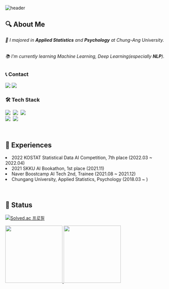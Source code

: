 
![header](https://capsule-render.vercel.app/api?type=waving&color=auto&height=200&section=header&text=Chaewon%20Yoon&fontSize=60)

<h2 align="left"> 🔍 About Me </h2>
<p >
  <h6 align="left"> 📜 I majored in <b>Applied Statistics</b> and <b>Psychology</b> at Chung-Ang University. </h6> 
  <h6 align="left"> 📚 I'm currently learning Machine Learning, Deep Learning(especially <b>NLP</b>). </h6> 
<!--   <h6 align="left"> 💡 &hairsp;I'm a <b>curious</b> person with specific thoughts and goals. </h6> 
 -->
</p>

<!--h6 align="center"> 📜 I majored in <b>Applied Statistics</b> and <b>Psychology</b> at Chung-Ang University.&thinsp; </h6>
<h6 align="center"> 📚 I'm currently learning Machine Learning, Deep Learning(especially <b>NLP</b>). </h6>
<h6 align="center"> 🔑 I'm a <b>curious</b> person with specific thoughts and goals. &emsp;&emsp;&emsp;&emsp;&emsp;&emsp;&emsp;&emsp; </h6>
<h6 align="center"> 💡 I study hard day and night to be an <b>active and enthusiastic</b> developer. &ensp; </h6-->


<h3 >📞 Contact</h3>
<p >
  <a href="mailto:ycw0363@gmail.com"><img src="https://img.shields.io/badge/Gmail-d14836?style=flat-square&logo=Gmail&logoColor=white&link=eunjinhh131@gmail.com"/></a>
  <a href="https://chaeon-story.tistory.com/"><img src="https://img.shields.io/badge/Tech Blog-09B3AF?style=flat-square&logo=Blogger&logoColor=white"/></a>
  
</p>
<h3 >🛠 Tech Stack</h3>
<p >
  <img src="https://img.shields.io/badge/Python-3766AB?style=flat-square&logo=Python&logoColor=white"/></a>&nbsp 
  <img src="https://img.shields.io/badge/R-276DC3?style=flat-square&logo=R&logoColor=white"/></a>&nbsp 
  <img src="https://img.shields.io/badge/MySQL-4479A1?style=flat-square&logo=mysql&logoColor=white"/></a>&nbsp 
  <!--img src="https://img.shields.io/badge/C++-00599C?style=flat-square&logo=C%2B%2B&&logoColor=white"/></a>&nbsp -->
</br>
  <img src="https://img.shields.io/badge/Pytorch-d12833?style=flat-square&logo=Pytorch&logoColor=white"/></a>&nbsp
  <img src="https://img.shields.io/badge/TensorFlow-FF6F00?style=flat-square&logo=TensorFlow&logoColor=white"/></a>&nbsp

</p>
</br>

<h2 align="left">📖 Experiences</h2>
<p align="center">
  <li align ="left">2022 KOSTAT Statistical Data AI Competition, 7th place (2022.03 ~ 2022.04)</li>
  <li align ="left">2021 SKKU AI Bookathon, 1st place (2021.11)</li>
  <li align ="left">Naver Boostcamp AI Tech 2nd, Trainee (2021.08 ~ 2021.12)</li>
  <li align ="left">Chungang University, Applied Statistics, Psychology (2018.03 ~ )</li>
</p>
</br>

<h2 align="left">📍 Status </h2>


[![Solved.ac
프로필](http://mazassumnida.wtf/api/mini/generate_badge?boj=dbschae1)](https://solved.ac/dbschae1)

<p >
   <a href="https://github.com/anuraghazra/github-readme-stats">
   <img height="180px" src="https://github-readme-stats-chaeondev.vercel.app/api?username=chaeondev&show_icons=true&count_private=true&hide_border=true&bg_color=00000000&theme=swift" />
   </a>
   <a href="https://github.com/anuraghazra/github-readme-stats">
   <img height="180px" src="https://github-readme-stats-chaeondev.vercel.app/api/top-langs/?username=chaeondev&exclude_repo=image-classification-level1-11,mrc-level2-nlp-01,data-annotation-nlp-level3-nlp-01,klue-level2-nlp-01&hide_border=true&bg_color=00000000&theme=swift&layout=compact" />
  </a> 
</p>


<!-- 
<img height="180px" src="http://mazandi.herokuapp.com/api?handle=dbschae1&theme=cold"/>
-->


<!--
**ycw0363/ycw0363** is a ✨ _special_ ✨ repository because its `README.md` (this file) appears on your GitHub profile.

Here are some ideas to get you started:

- 🔭 I’m currently working on ...
- 🌱 I’m currently learning ...
- 👯 I’m looking to collaborate on ...
- 🤔 I’m looking for help with ...
- 💬 Ask me about ...
- 📫 How to reach me: ...
- 😄 Pronouns: ...
- ⚡ Fun fact: ...
-->
